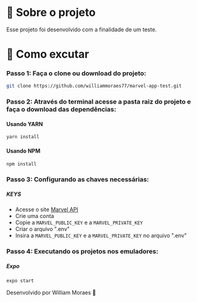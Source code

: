 # :rocket: Sobre o projeto

Esse projeto foi desenvolvido com a finalidade de um teste.

# 🤔 Como excutar

### Passo 1: Faça o clone ou download do projeto:
```sh
git clone https://github.com/williammoraes77/marvel-app-test.git
```


### Passo 2: Através do terminal acesse a pasta raiz do projeto e faça o download das dependências:

#### Usando YARN
```sh
yarn install
```
#### Usando NPM
```sh
npm install
```

### Passo 3: Configurando as chaves necessárias:
##### KEYS
- Acesse o site [Marvel API](https://developer.marvel.com/)
- Crie uma conta
- Copie a ``MARVEL_PUBLIC_KEY`` e a ``MARVEL_PRIVATE_KEY``
- Criar o arquivo ".env"
- Insira a ``MARVEL_PUBLIC_KEY`` e a ``MARVEL_PRIVATE_KEY`` no arquivo ".env"

### Passo 4: Executando os projetos nos emuladores:
##### Expo
```sh
expo start
```

Desenvolvido por William Moraes 🚀

